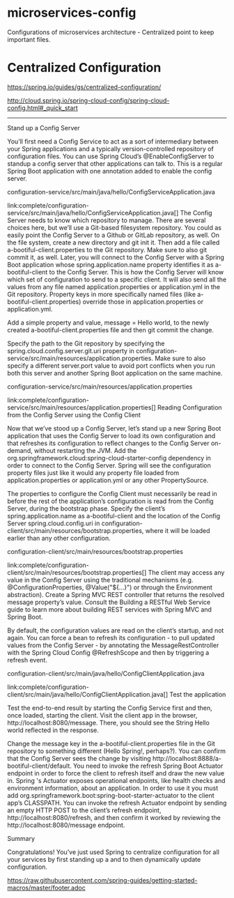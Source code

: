 # microservices-config
Configurations of microservices architecture - Centralized point to keep important files.


# Centralized Configuration

https://spring.io/guides/gs/centralized-configuration/

http://cloud.spring.io/spring-cloud-config/spring-cloud-config.html#_quick_start


--------------------------------------------------------------------------------------------------------


Stand up a Config Server

You’ll first need a Config Service to act as a sort of intermediary between your Spring applications and a typically version-controlled repository of configuration files. You can use Spring Cloud’s @EnableConfigServer to standup a config server that other applications can talk to. This is a regular Spring Boot application with one annotation added to enable the config server.

configuration-service/src/main/java/hello/ConfigServiceApplication.java

link:complete/configuration-service/src/main/java/hello/ConfigServiceApplication.java[]
The Config Server needs to know which repository to manage. There are several choices here, but we’ll use a Git-based filesystem repository. You could as easily point the Config Server to a Github or GitLab repository, as well. On the file system, create a new directory and git init it. Then add a file called a-bootiful-client.properties to the Git repository. Make sure to also git commit it, as well. Later, you will connect to the Config Server with a Spring Boot application whose spring.application.name property identifies it as a-bootiful-client to the Config Server. This is how the Config Server will know which set of configuration to send to a specific client. It will also send all the values from any file named application.properties or application.yml in the Git repository. Property keys in more specifically named files (like a-bootiful-client.properties) override those in application.properties or application.yml.

Add a simple property and value, message = Hello world, to the newly created a-bootiful-client.properties file and then git commit the change.

Specify the path to the Git repository by specifying the spring.cloud.config.server.git.uri property in configuration-service/src/main/resources/application.properties. Make sure to also specify a different server.port value to avoid port conflicts when you run both this server and another Spring Boot application on the same machine.

configuration-service/src/main/resources/application.properties

link:complete/configuration-service/src/main/resources/application.properties[]
Reading Configuration from the Config Server using the Config Client

Now that we’ve stood up a Config Server, let’s stand up a new Spring Boot application that uses the Config Server to load its own configuration and that refreshes its configuration to reflect changes to the Config Server on-demand, without restarting the JVM. Add the org.springframework.cloud:spring-cloud-starter-config dependency in order to connect to the Config Server. Spring will see the configuration property files just like it would any property file loaded from application.properties or application.yml or any other PropertySource.

The properties to configure the Config Client must necessarily be read in before the rest of the application’s configuration is read from the Config Server, during the bootstrap phase. Specify the client’s spring.application.name as a-bootiful-client and the location of the Config Server spring.cloud.config.uri in configuration-client/src/main/resources/bootstrap.properties, where it will be loaded earlier than any other configuration.

configuration-client/src/main/resources/bootstrap.properties

link:complete/configuration-client/src/main/resources/bootstrap.properties[]
The client may access any value in the Config Server using the traditional mechanisms (e.g. @ConfigurationProperties, @Value("${…​}") or through the Environment abstraction). Create a Spring MVC REST controller that returns the resolved message property’s value. Consult the Building a RESTful Web Service guide to learn more about building REST services with Spring MVC and Spring Boot.

By default, the configuration values are read on the client’s startup, and not again. You can force a bean to refresh its configuration - to pull updated values from the Config Server - by annotating the MessageRestController with the Spring Cloud Config @RefreshScope and then by triggering a refresh event.

configuration-client/src/main/java/hello/ConfigClientApplication.java

link:complete/configuration-client/src/main/java/hello/ConfigClientApplication.java[]
Test the application

Test the end-to-end result by starting the Config Service first and then, once loaded, starting the client. Visit the client app in the browser, http://localhost:8080/message. There, you should see the String Hello world reflected in the response.

Change the message key in the a-bootiful-client.properties file in the Git repository to something different (Hello Spring!, perhaps?). You can confirm that the Config Server sees the change by visiting http://localhost:8888/a-bootiful-client/default. You need to invoke the refresh Spring Boot Actuator endpoint in order to force the client to refresh itself and draw the new value in. Spring 's Actuator exposes operational endpoints, like health checks and environment information, about an application. In order to use it you must add org.springframework.boot:spring-boot-starter-actuator to the client app’s CLASSPATH. You can invoke the refresh Actuator endpoint by sending an empty HTTP POST to the client’s refresh endpoint, http://localhost:8080/refresh, and then confirm it worked by reviewing the http://localhost:8080/message endpoint.

Summary

Congratulations! You’ve just used Spring to centralize configuration for all your services by first standing up a and to then dynamically update configuration.

https://raw.githubusercontent.com/spring-guides/getting-started-macros/master/footer.adoc

